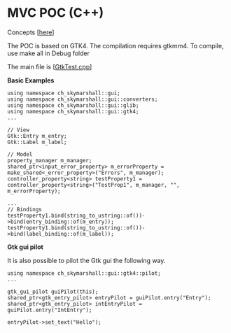 # MVC POC (C++)

Concepts  [[here](../skylib-java)] 

The POC is based on GTK4. The compilation requires gtkmm4.
To compile, use make all in Debug folder

The main file is [[GtkTest.cpp](src-test/GtkTest.cpp)]

**Basic Examples**  

```
using namespace ch_skymarshall::gui;
using namespace ch_skymarshall::gui::converters;
using namespace ch_skymarshall::gui::glib;
using namespace ch_skymarshall::gui::gtk4;
...

// View
Gtk::Entry m_entry;
Gtk::Label m_label;

// Model
property_manager m_manager;
shared_ptr<input_error_property> m_errorProperty = make_shared<_error_property>("Errors", m_manager);
controller_property<string> testProperty1 = controller_property<string>("TestProp1", m_manager, "", m_errorProperty);

...
// Bindings
testProperty1.bind(string_to_ustring::of())->bind(entry_binding::of(m_entry));
testProperty1.bind(string_to_ustring::of())->bind(label_binding::of(m_label));
```

**Gtk gui pilot**

It is also possible to pilot the Gtk gui the following way.

```
using namespace ch_skymarshall::gui::gtk4::pilot;
...

gtk_gui_pilot guiPilot(this);
shared_ptr<gtk_entry_pilot> entryPilot = guiPilot.entry("Entry");
shared_ptr<gtk_entry_pilot> intEntryPilot = guiPilot.entry("IntEntry");

entryPilot->set_text("Hello");
```
	